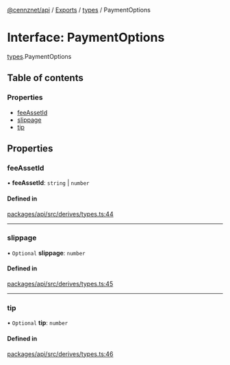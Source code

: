 [@cennznet/api](../README.md) / [Exports](../modules.md) / [types](../modules/types.md) / PaymentOptions

# Interface: PaymentOptions

[types](../modules/types.md).PaymentOptions

## Table of contents

### Properties

- [feeAssetId](types.paymentoptions.md#feeassetid)
- [slippage](types.paymentoptions.md#slippage)
- [tip](types.paymentoptions.md#tip)

## Properties

### feeAssetId

• **feeAssetId**: `string` \| `number`

#### Defined in

[packages/api/src/derives/types.ts:44](https://github.com/cennznet/api.js/blob/ed0f396/packages/api/src/derives/types.ts#L44)

___

### slippage

• `Optional` **slippage**: `number`

#### Defined in

[packages/api/src/derives/types.ts:45](https://github.com/cennznet/api.js/blob/ed0f396/packages/api/src/derives/types.ts#L45)

___

### tip

• `Optional` **tip**: `number`

#### Defined in

[packages/api/src/derives/types.ts:46](https://github.com/cennznet/api.js/blob/ed0f396/packages/api/src/derives/types.ts#L46)
